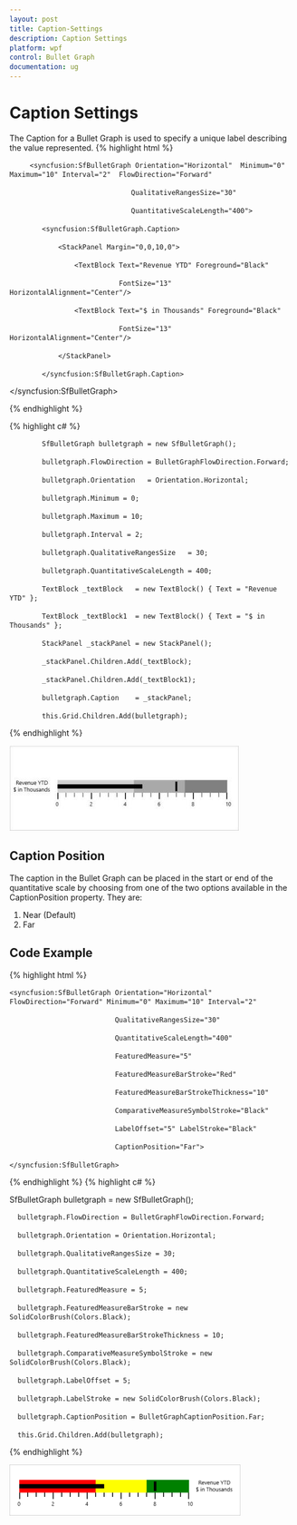 ```yaml
---
layout: post
title: Caption-Settings
description: Caption Settings
platform: wpf
control: Bullet Graph 
documentation: ug
---
```


# Caption Settings

The Caption for a Bullet Graph is used to specify a unique label describing the value represented. 
{% highlight html %}


         <syncfusion:SfBulletGraph Orientation="Horizontal"  Minimum="0" Maximum="10" Interval="2"  FlowDirection="Forward"

                                  QualitativeRangesSize="30"

                                  QuantitativeScaleLength="400">

            <syncfusion:SfBulletGraph.Caption>

                <StackPanel Margin="0,0,10,0">

                    <TextBlock Text="Revenue YTD" Foreground="Black"

                               FontSize="13" HorizontalAlignment="Center"/>

                    <TextBlock Text="$ in Thousands" Foreground="Black"

                               FontSize="13" HorizontalAlignment="Center"/>

                </StackPanel>

            </syncfusion:SfBulletGraph.Caption>

</syncfusion:SfBulletGraph>


{% endhighlight %}

{% highlight c# %}




            SfBulletGraph bulletgraph = new SfBulletGraph();

            bulletgraph.FlowDirection = BulletGraphFlowDirection.Forward;

            bulletgraph.Orientation   = Orientation.Horizontal;

            bulletgraph.Minimum = 0;

            bulletgraph.Maximum = 10;

            bulletgraph.Interval = 2;

            bulletgraph.QualitativeRangesSize   = 30;

            bulletgraph.QuantitativeScaleLength = 400;

            TextBlock _textBlock   = new TextBlock() { Text = "Revenue YTD" };

            TextBlock _textBlock1  = new TextBlock() { Text = "$ in Thousands" };

            StackPanel _stackPanel = new StackPanel();

            _stackPanel.Children.Add(_textBlock);

            _stackPanel.Children.Add(_textBlock1);

            bulletgraph.Caption    = _stackPanel;

            this.Grid.Children.Add(bulletgraph);




{% endhighlight %}






![C:/Users/Giftline/Desktop/blessy3.jpg](Concept-and-Features_images/Concept-and-Features_img3.jpeg)

## Caption Position

The caption in the Bullet Graph can be placed in the start or end of the quantitative scale by choosing from one of the two options available in the CaptionPosition property. They are:

1. Near (Default)
2. Far

## Code Example

{% highlight html %}


    <syncfusion:SfBulletGraph Orientation="Horizontal" FlowDirection="Forward" Minimum="0" Maximum="10" Interval="2"  

                              QualitativeRangesSize="30" 

                              QuantitativeScaleLength="400"                              

                              FeaturedMeasure="5" 

                              FeaturedMeasureBarStroke="Red" 

                              FeaturedMeasureBarStrokeThickness="10"

                              ComparativeMeasureSymbolStroke="Black"

                              LabelOffset="5" LabelStroke="Black"

                              CaptionPosition="Far">

    </syncfusion:SfBulletGraph>

{% endhighlight  %}
{% highlight c# %}



SfBulletGraph bulletgraph = new SfBulletGraph();

      bulletgraph.FlowDirection = BulletGraphFlowDirection.Forward;

      bulletgraph.Orientation = Orientation.Horizontal;

      bulletgraph.QualitativeRangesSize = 30;

      bulletgraph.QuantitativeScaleLength = 400;

      bulletgraph.FeaturedMeasure = 5;

      bulletgraph.FeaturedMeasureBarStroke = new SolidColorBrush(Colors.Black);

      bulletgraph.FeaturedMeasureBarStrokeThickness = 10;

      bulletgraph.ComparativeMeasureSymbolStroke = new SolidColorBrush(Colors.Black);

      bulletgraph.LabelOffset = 5;

      bulletgraph.LabelStroke = new SolidColorBrush(Colors.Black);

      bulletgraph.CaptionPosition = BulletGraphCaptionPosition.Far;

      this.Grid.Children.Add(bulletgraph);



{% endhighlight  %}



![C:/Users/Giftline/Desktop/New folder/1.jpg](Concept-and-Features_images/Concept-and-Features_img4.png)

